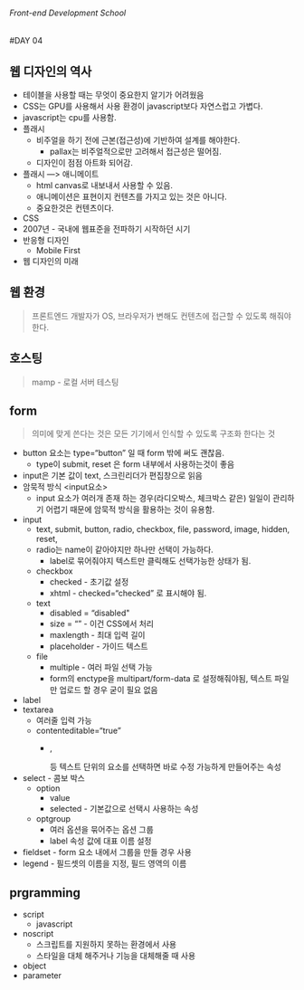 ###### Front-end Development School

#DAY 04

## 웹 디자인의 역사
* 테이블을 사용할 때는 무엇이 중요한지 알기가 어려웠음
* CSS는 GPU를 사용해서 사용 환경이 javascript보다 자연스럽고 가볍다.
* javascript는 cpu를 사용함.
* 플래시
    * 비주얼을 하기 전에 근본(접근성)에 기반하여 설계를 해야한다.
        * pallax는 비주얼적으로만 고려해서 접근성은 떨어짐.
    * 디자인이 점점 아트화 되어감.
* 플래시 —> 애니메이트
    * html canvas로 내보내서 사용할 수 있음.
    * 애니메이션은 표현이지 컨텐츠를 가지고 있는 것은 아니다.
    * 중요한것은 컨텐츠이다.
* CSS
* 2007년 - 국내에 웹표준을 전파하기 시작하던 시기
* 반응형 디자인
    * Mobile First
* 웹 디자인의 미래

## 웹 환경
> 프론트엔드 개발자가 OS, 브라우저가 변해도 컨텐츠에 접근할 수 있도록 해줘야 한다.

## 호스팅
> mamp - 로컬 서버 테스팅

## form
> 의미에 맞게 쓴다는 것은 모든 기기에서 인식할 수 있도록 구조화 한다는 것

* button 요소는 type=“button” 일 때 form 밖에 써도 괜찮음.
    * type이 submit, reset 은 form 내부에서 사용하는것이 좋음
* input은 기본 값이 text, 스크린리더가 편집창으로 읽음
* 암묵적 방식 <label><input요소></label>
    * input 요소가 여러개 존재 하는 경우(라디오박스, 체크박스 같은) 일일이 관리하기 어렵기 때문에 암묵적 방식을 활용하는 것이 유용함.
* input
    * text, submit, button, radio, checkbox, file, password, image, hidden, reset,
    * radio는 name이 같아야지만 하나만 선택이 가능하다.
        * label로 묶어줘야지 텍스트만 클릭해도 선택가능한 상태가 됨.
    * checkbox
        * checked - 초기값 설정
        *  xhtml - checked=“checked” 로 표시해야 됨.
    * text
        * disabled = “disabled"
        * size = “” - 이건 CSS에서 처리
        * maxlength - 최대 입력 길이
        * placeholder - 가이드 텍스트
    * file
        * multiple - 여러 파일 선택 가능
        * form의 enctype을 multipart/form-data 로 설정해줘야됨, 텍스트 파일만 업로드 할 경우 굳이 필요 없음
* label
* textarea
    * 여러줄 입력 가능
    * contenteditable=“true”
        * <p>, <div>등 텍스트 단위의 요소를 선택하면 바로 수정 가능하게 만들어주는 속성
* select - 콤보 박스
    * option
        * value
        * selected -  기본값으로 선택시 사용하는 속성
    * optgroup
        * 여러 옵션을 묶어주는 옵션 그룹
        * label 속성 값에 대표 이름 설정
* fieldset - form 요소 내에서 그룹을 만들 경우 사용
* legend - 필드셋의 이름을 지정, 필드 영역의 이름

## prgramming
* script
    * javascript
* noscript
    * 스크립트를 지원하지 못하는 환경에서 사용
    * 스타일을 대체 해주거나 기능을 대체해줄 때 사용
* object
* parameter